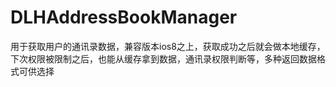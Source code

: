 # DLHAddressBookManager
用于获取用户的通讯录数据，兼容版本ios8之上，获取成功之后就会做本地缓存，下次权限被限制之后，也能从缓存拿到数据，通讯录权限判断等，多种返回数据格式可供选择
